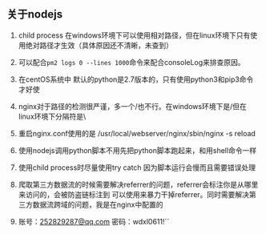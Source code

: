 ## 关于nodejs

1. child process 在windows环境下可以使用相对路径，但在linux环境下只有使用绝对路径才生效（具体原因还不清晰，未查到）

2. 可以配合`pm2 logs 0 --lines 1000`命令来配合consoleLog来排查原因。

3. 在centOS系统中 默认的python是2.7版本的，只有使用python3和pip3命令才好使

4. nginx对于路径的检测很严谨，多一个/也不行。在windows环境下是/但在linux环境下分隔符是\

5. 重启nginx.conf使用的是 /usr/local/webserver/nginx/sbin/nginx -s reload

6. 使用nodejs调用python脚本不用先把python脚本跑起来，和用shell命令一样

7. 使用child process时尽量使用try catch 因为脚本运行会慢而且需要错误处理

8. 爬取第三方数据流的时候需要解决referrer的问题，referrer会标注你是从哪里来访问的，会被防盗链标注到 可以使用<meta name="referrer" content="nothing">来暴力干掉referrer。同时需要解决第三方数据流跨域的问题，我是在nginx中配置的

9. 账号：252829287@qq.com 密码：wdxl0611!``

